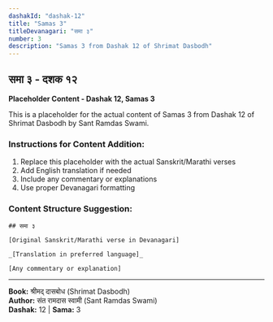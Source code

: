 ```yaml
---
dashakId: "dashak-12"
title: "Samas 3"
titleDevanagari: "समा ३"
number: 3
description: "Samas 3 from Dashak 12 of Shrimat Dasbodh"
---
```


## समा ३ - दशक १२

<!-- TODO: Add the actual Sanskrit/Marathi content here -->

**Placeholder Content - Dashak 12, Samas 3**

This is a placeholder for the actual content of Samas 3 from Dashak 12 of Shrimat Dasbodh by Sant Ramdas Swami.

### Instructions for Content Addition:
1. Replace this placeholder with the actual Sanskrit/Marathi verses
2. Add English translation if needed
3. Include any commentary or explanations
4. Use proper Devanagari formatting

### Content Structure Suggestion:
```
## समा ३

[Original Sanskrit/Marathi verse in Devanagari]

_[Translation in preferred language]_

[Any commentary or explanation]
```

---
**Book:** श्रीमद् दासबोध (Shrimat Dasbodh)  
**Author:** संत रामदास स्वामी (Sant Ramdas Swami)  
**Dashak:** 12 | **Sama:** 3
